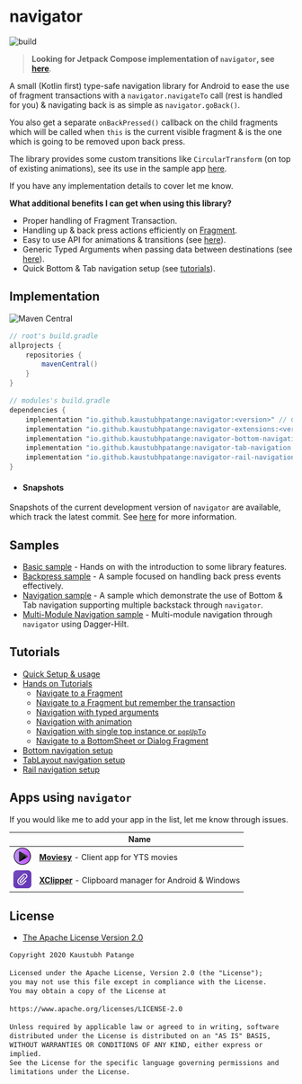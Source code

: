 # navigator

![build](https://github.com/KaustubhPatange/navigator/workflows/build/badge.svg)

> **Looking for Jetpack Compose implementation of `navigator`, see [here](navigator-compose)**.

A small (Kotlin first) type-safe navigation library for Android to ease the use of fragment transactions with a `navigator.navigateTo`
call (rest is handled for you) & navigating back is as simple as `navigator.goBack()`.

You also get a separate `onBackPressed()` callback on the child fragments which will be called when `this` is the current visible fragment & is the one which is going to be removed upon back press.

The library provides some custom transitions like `CircularTransform` (on top of existing animations), see its
use in the sample app [here](/samples/backpress-sample).

<!-- The library is build on the existing Fragment APIs so it is easy to introduce this library into existing project. The
developer has complete control over navigation & can choose between `FragmentTransaction` or `Navigator` at
any time. -->

If you have any implementation details to cover let me know.

**What additional benefits I can get when using this library?**

- Proper handling of Fragment Transaction.
- Handling up & back press actions efficiently on [Fragment](/samples/basic-sample).
- Easy to use API for animations & transitions (see [here](https://github.com/KaustubhPatange/navigator/wiki/Quick-Tutorials#navigation-with-animation)).
- Generic Typed Arguments when passing data between destinations (see [here](https://github.com/KaustubhPatange/navigator/wiki/Quick-Tutorials#navigation-with-typed-arguments)).
- Quick Bottom & Tab navigation setup (see [tutorials](#tutorials)).

## Implementation

![Maven Central](https://img.shields.io/maven-central/v/io.github.kaustubhpatange/navigator)

```groovy
// root's build.gradle
allprojects {
    repositories {
        mavenCentral()
    }
}
```

```groovy
// modules's build.gradle
dependencies {
    implementation "io.github.kaustubhpatange:navigator:<version>" // Core library (Required)
    implementation "io.github.kaustubhpatange:navigator-extensions:<version>" // Optional but recommended
    implementation "io.github.kaustubhpatange:navigator-bottom-navigation:<version>" // For setting up Bottom Navigation.
    implementation "io.github.kaustubhpatange:navigator-tab-navigation:<version>" // For setting up Tab Layout Navigation.
    implementation "io.github.kaustubhpatange:navigator-rail-navigation:<version>" // For setting up Rail Navigation.
}
```

- #### Snapshots

Snapshots of the current development version of `navigator` are available, which track the latest commit. See [here](https://github.com/KaustubhPatange/navigator/wiki/Using-a-Snapshot-Version) for more information.

## Samples

- [Basic sample](/samples/basic-sample) - Hands on with the introduction to some library features.
- [Backpress sample](/samples/backpress-sample) - A sample focused on handling back press events effectively.
- [Navigation sample](/samples/navigation-sample) - A sample which demonstrate the use of Bottom & Tab navigation supporting multiple backstack through `navigator`.
- [Multi-Module Navigation sample](/samples/multi-module-sample) - Multi-module navigation through `navigator` using Dagger-Hilt.

## Tutorials

- [Quick Setup & usage](<https://github.com/KaustubhPatange/navigator/wiki/(Sample-1)-Quick-setup-&-usage>)
- [Hands on Tutorials](https://github.com/KaustubhPatange/navigator/wiki/Quick-Tutorials)
  - [Navigate to a Fragment](https://github.com/KaustubhPatange/navigator/wiki/Quick-Tutorials#navigate-to-fragment)
  - [Navigate to a Fragment but remember the transaction](https://github.com/KaustubhPatange/navigator/wiki/Quick-Tutorials#navigate-to-a-Fragment-but-remember-the-transaction)
  - [Navigation with typed arguments](https://github.com/KaustubhPatange/navigator/wiki/Quick-Tutorials#navigation-with-typed-arguments)
  - [Navigation with animation](https://github.com/KaustubhPatange/navigator/wiki/Quick-Tutorials#navigation-with-animation)
  - [Navigation with single top instance or `popUpTo`](https://github.com/KaustubhPatange/navigator/wiki/Quick-Tutorials#navigation-with-single-top-instance-or-popUpTo)
  - [Navigate to a BottomSheet or Dialog Fragment](https://github.com/KaustubhPatange/navigator/wiki/Quick-Tutorials#navigate-to-a-bottomSheet-or-dialog-fragment)
- [Bottom navigation setup](<https://github.com/KaustubhPatange/navigator/wiki/(Sample-2)-Bottom-navigation-setup>)
- [TabLayout navigation setup](<https://github.com/KaustubhPatange/navigator/wiki/(Sample-3)-Tab-Navigation>)
- [Rail navigation setup](<https://github.com/KaustubhPatange/navigator/wiki/(Sample-4)-Rail-Navigation>)

## Apps using `navigator`

If you would like me to add your app in the list, let me know through issues.

|                                                                                                               | Name                                                                                                  |
| ------------------------------------------------------------------------------------------------------------- | ----------------------------------------------------------------------------------------------------- |
| <img width="32px" src="https://github.com/KaustubhPatange/Moviesy/raw/master/web/images/icon.png" />          | [**Moviesy**](https://kaustubhpatange.github.io/Moviesy) - Client app for YTS movies                  |
| <img width="32x" src="https://github.com/KaustubhPatange/XClipper/raw/master/XClipper.Web/images/icon.png" /> | [**XClipper**](https://github.com/KaustubhPatange/XClipper) - Clipboard manager for Android & Windows |

## License

- [The Apache License Version 2.0](https://www.apache.org/licenses/LICENSE-2.0.txt)

```
Copyright 2020 Kaustubh Patange

Licensed under the Apache License, Version 2.0 (the "License");
you may not use this file except in compliance with the License.
You may obtain a copy of the License at

https://www.apache.org/licenses/LICENSE-2.0

Unless required by applicable law or agreed to in writing, software
distributed under the License is distributed on an "AS IS" BASIS,
WITHOUT WARRANTIES OR CONDITIONS OF ANY KIND, either express or implied.
See the License for the specific language governing permissions and
limitations under the License.
```

